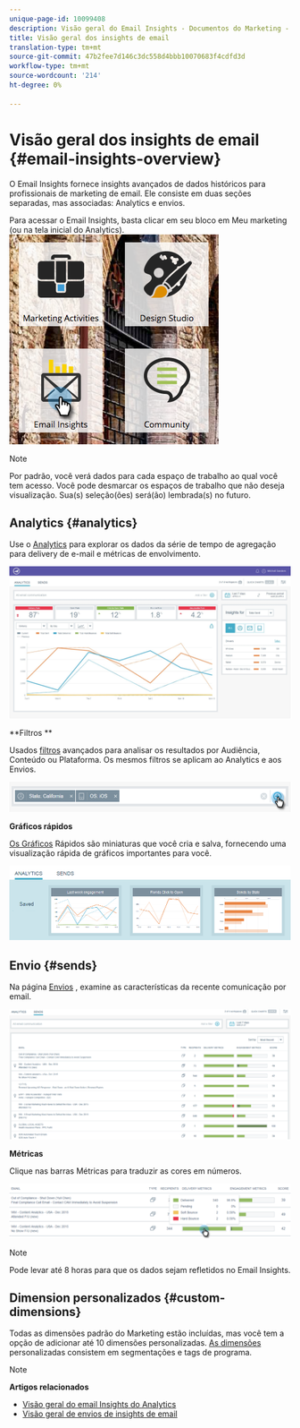 ```yaml
---
unique-page-id: 10099408
description: Visão geral do Email Insights - Documentos do Marketing - Documentação do produto
title: Visão geral dos insights de email
translation-type: tm+mt
source-git-commit: 47b2fee7d146c3dc558d4bbb10070683f4cdfd3d
workflow-type: tm+mt
source-wordcount: '214'
ht-degree: 0%

---
```



# Visão geral dos insights de email {#email-insights-overview}

O Email Insights fornece insights avançados de dados históricos para profissionais de marketing de email. Ele consiste em duas seções separadas, mas associadas: Analytics e envios.

Para acessar o Email Insights, basta clicar em seu bloco em Meu marketing (ou na tela inicial do Analytics).   ![](assets/icon.png)

>[!NOTE]
>
>Por padrão, você verá dados para cada espaço de trabalho ao qual você tem acesso. Você pode desmarcar os espaços de trabalho que não deseja visualização. Sua(s) seleção(ões) será(ão) lembrada(s) no futuro.

## Analytics {#analytics}

Use o [Analytics](email-insights-analytics-overview.md) para explorar os dados da série de tempo de agregação para delivery de e-mail e métricas de envolvimento.

![](assets/emailanalytics.jpg)

**Filtros **

Usados [filtros](filtering-in-email-insights.md) avançados para analisar os resultados por Audiência, Conteúdo ou Plataforma. Os mesmos filtros se aplicam ao Analytics e aos Envios.

![](assets/filter.png)

**Gráficos rápidos**

[Os Gráficos](email-insights-quick-charts.md) Rápidos são miniaturas que você cria e salva, fornecendo uma visualização rápida de gráficos importantes para você.

![](assets/three.png)

## Envio {#sends}

Na página [Envios](email-insights-sends-overview.md) , examine as características da recente comunicação por email.

![](assets/two.png)

**Métricas**

Clique nas barras Métricas para traduzir as cores em números.

![](assets/delivery-metrics.png)

>[!NOTE]
>
>Pode levar até 8 horas para que os dados sejam refletidos no Email Insights.

## Dimension personalizados {#custom-dimensions}

Todas as dimensões padrão do Marketing estão incluídas, mas você tem a opção de adicionar até 10 dimensões personalizadas. [As dimensões](custom-dimensions-for-email-insights.md) personalizadas consistem em segmentações e tags de programa.

>[!NOTE]
>
>**Artigos relacionados**
>
>* [Visão geral do email Insights do Analytics](email-insights-analytics-overview.md)
>* [Visão geral de envios de insights de email](email-insights-sends-overview.md)

>



